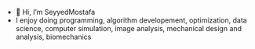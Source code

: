 - 👋 Hi, I’m SeyyedMostafa
- I enjoy doing programming, algorithm developement, optimization, data science, computer simulation, image analysis, mechanical design and analysis, biomechanics
